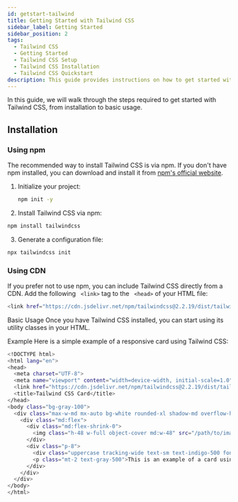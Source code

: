 ```yaml
---
id: getstart-tailwind
title: Getting Started with Tailwind CSS
sidebar_label: Getting Started
sidebar_position: 2
tags:
  - Tailwind CSS
  - Getting Started
  - Tailwind CSS Setup
  - Tailwind CSS Installation
  - Tailwind CSS Quickstart
description: This guide provides instructions on how to get started with Tailwind CSS, including installation and basic usage.
---
```


In this guide, we will walk through the steps required to get started with Tailwind CSS, from installation to basic usage.

## Installation

### Using npm

The recommended way to install Tailwind CSS is via npm. If you don't have npm installed, you can download and install it from [npm's official website](https://www.npmjs.com/).

1. Initialize your project:

   ```bash
   npm init -y

   ```

2. Install Tailwind CSS via npm:

```bash
npm install tailwindcss
```

3. Generate a configuration file:

```bash
npx tailwindcss init
```

### Using CDN

If you prefer not to use npm, you can include Tailwind CSS directly from a CDN. Add the following ` <link>` tag to the ` <head>` of your HTML file:

```bash
<link href="https://cdn.jsdelivr.net/npm/tailwindcss@2.2.19/dist/tailwind.min.css" rel="
```

Basic Usage
Once you have Tailwind CSS installed, you can start using its utility classes in your HTML.

Example
Here is a simple example of a responsive card using Tailwind CSS:

```bash
<!DOCTYPE html>
<html lang="en">
<head>
  <meta charset="UTF-8">
  <meta name="viewport" content="width=device-width, initial-scale=1.0">
  <link href="https://cdn.jsdelivr.net/npm/tailwindcss@2.2.19/dist/tailwind.min.css" rel="stylesheet">
  <title>Tailwind CSS Card</title>
</head>
<body class="bg-gray-100">
  <div class="max-w-md mx-auto bg-white rounded-xl shadow-md overflow-hidden md:max-w-2xl m-4">
    <div class="md:flex">
      <div class="md:flex-shrink-0">
        <img class="h-48 w-full object-cover md:w-48" src="/path/to/image.jpg" alt="An example image">
      </div>
      <div class="p-8">
        <div class="uppercase tracking-wide text-sm text-indigo-500 font-semibold">Card title</div>
        <p class="mt-2 text-gray-500">This is an example of a card using Tailwind CSS. You can replace this text with your own.</p>
      </div>
    </div>
  </div>
</body>
</html>
```
